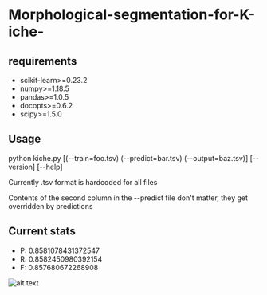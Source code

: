 # Morphological-segmentation-for-K-iche-

## requirements
* scikit-learn>=0.23.2
* numpy>=1.18.5
* pandas>=1.0.5
* docopts>=0.6.2
* scipy>=1.5.0

## Usage
python kiche.py [(--train=foo.tsv) (--predict=bar.tsv) (--output=baz.tsv)] [--version] [--help]

Currently .tsv format is hardcoded for all files

Contents of the second column in the --predict file don't matter, they get overridden by predictions

## Current stats
* P: 0.8581078431372547
* R: 0.8582450980392154
* F: 0.857680672268908

![alt text](https://raw.githubusercontent.com/ruthenian8/Morphological-segmentation-for-K-iche-/main/sticker.png?raw=true)
